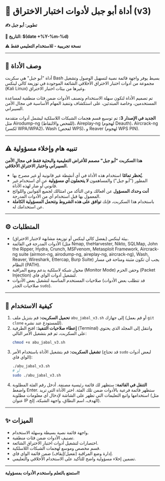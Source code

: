 # 🧰 أداة أبو جبل لأدوات اختبار الاختراق (v3)

**✍️ تطوير: أبو جبل**

**📅 التاريخ: $(date +%Y-%m-%d)**

**⚠️ نسخة تجريبية - للاستخدام التعليمي فقط**

---

## 📝 وصف الأداة

أداة "أبو جبل" هي سكربت Bash بسيط يوفر واجهة قائمة نصية لتسهيل الوصول وتشغيل مجموعة من أدوات اختبار الاختراق الأخلاقي الشائعة الموجودة في توزيعة كالي لينكس (Kali Linux) وغيرها من بيئات اختبار الاختراق.

تم تصميم الأداة لتكون سهلة الاستخدام وتصنف الأدوات ضمن فئات منطقية لمساعدة المستخدمين، وخاصة المبتدئين، على استكشاف وتنفيذ المهام الأساسية في مجال الأمن السيبراني.

**الجديد في الإصدار 3:** تم توسيع قسم هجمات الشبكات اللاسلكية ليشمل أدوات متقدمة مثل Airodump-ng (للفحص والالتقاط)، Aireplay-ng (لهجوم Deauth)، Aircrack-ng (لكسر WPA/WPA2)، Wash (لفحص WPS)، و Reaver (لهجوم WPS PIN).

---

## ⚠️ تنبيه هام وإخلاء مسؤولية

**هذا السكربت "أبو جبل" مصمم للأغراض التعليمية والبحثية فقط في مجال الأمن السيبراني واختبار الاختراق الأخلاقي.**

*   **يُحظر تمامًا** استخدام هذه الأداة في أي أنشطة غير قانونية أو غير مصرح بها.
*   المطور ("أبو جبل") والمساهمون **لا يتحملون أي مسؤولية** عن أي استخدام غير قانوني أو ضار لهذه الأداة.
*   **أنت وحدك المسؤول** عن أفعالك وعن التأكد من امتثالك لجميع القوانين واللوائح المعمول بها قبل استخدام أي من الأدوات المدرجة.
*   باستخدام هذا السكربت، فإنك **توافق على هذه الشروط وتتحمل المسؤولية الكاملة** عن استخدامك له.

---

## ⚙️ المتطلبات

*   بيئة لينكس (يفضل كالي لينكس أو توزيعة مشابهة لاختبار الاختراق).
*   الأدوات المدرجة في القائمة (مثل Nmap, theHarvester, Nikto, SQLMap, John the Ripper, Hydra, Crunch, MSFvenom, Metasploit Framework, Aircrack-ng suite (airmon-ng, airodump-ng, aireplay-ng, aircrack-ng), Wash, Reaver, Wireshark, Ettercap, Burp Suite) يجب أن تكون مثبتة ومتاحة في مسار النظام (PATH).
*   محول شبكة لاسلكية يدعم وضع المراقبة (Monitor Mode) وحقن الحزم (Packet Injection) لتشغيل أدوات الواي فاي.
*   صلاحيات المستخدم المناسبة لتشغيل بعض الأدوات (قد تتطلب بعض الأدوات صلاحيات الجذر `sudo`).

---

## 🚀 كيفية الاستخدام

1.  **تحميل السكربت:** قم بتنزيل ملف `abu_jabal_v3.sh` إلى جهازك (أو قم بعمل `git clone` للمستودع عند نشره).
2.  **إعطاء صلاحيات التنفيذ:** افتح الطرفية (Terminal) وانتقل إلى المجلد الذي يحتوي على السكربت، ثم قم بتشغيل الأمر التالي:
    ```bash
    chmod +x abu_jabal_v3.sh
    ```
3.  **تشغيل السكربت:** قم بتشغيل الأداة باستخدام الأمر (قد تحتاج `sudo` لبعض أدوات الواي فاي):
    ```bash
    ./abu_jabal_v3.sh 
    # أو
    sudo ./abu_jabal_v3.sh
    ```
4.  **التنقل في القائمة:** ستظهر لك قائمة رئيسية مصنفة. أدخل رقم الفئة المطلوبة واضغط Enter. ستظهر قائمة فرعية بالأدوات ضمن تلك الفئة. اختر الأداة التي تريد استخدامها واتبع التعليمات التي تظهر على الشاشة لإدخال أي معلومات مطلوبة (مثل عنوان IP الهدف، اسم النطاق، واجهة الشبكة، إلخ).

---

## ✨ الميزات

*   واجهة قائمة نصية بسيطة وسهلة الاستخدام.
*   تصنيف الأدوات ضمن فئات منطقية.
*   اختصارات لتشغيل أدوات اختبار الاختراق الشائعة.
*   قسم مخصص وموسع لهجمات الشبكات اللاسلكية.
*   إدارة وضع المراقبة (تفعيل/إيقاف) ضمن قائمة الواي فاي.
*   تضمين إخلاء مسؤولية واضح للتأكيد على الاستخدام الأخلاقي والتعليمي.

---

**استمتع بالتعلم واستخدم الأدوات بمسؤولية!**

